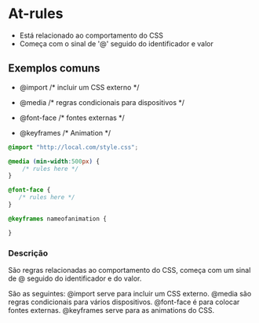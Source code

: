 # At-rules

* Está relacionado ao comportamento do CSS
* Começa com o sinal de '@' seguido do identificador e valor

## Exemplos comuns
 
- @import       /* incluir um CSS externo */      

- @media        /* regras condicionais para dispositivos */

- @font-face    /* fontes externas */

- @keyframes    /* Animation */

```css
@import "http://local.com/style.css";

@media (min-width:500px) {
    /* rules here */
}

@font-face {
   /* rules here */
}

@keyframes nameofanimation {

}

```

### Descrição

São regras relacionadas ao comportamento do CSS, começa com um sinal de @ seguido do identificador e do valor.

São as seguintes:
@import serve para incluir um CSS externo.
@media são regras condicionais para vários dispositivos.
@font-face é para colocar fontes externas.
@keyframes serve para as animations do CSS.